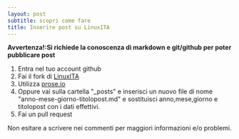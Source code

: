 ```yaml
---
layout: post
subtitle: scopri come fare
title: Inserire post su LinuxITA
---
```


**Avvertenza!:Si richiede la conoscenza di markdown e git/github per poter pubblicare post**

1. Entra nel tuo account github
2. Fai il fork di [LinuxITA](https://github.com/linuxita/linuxita.github.io)
3. Utilizza [prose.io](http://prose.io)
4. Oppure vai sulla cartella "_posts" e inserisci un nuovo file di nome "anno-mese-giorno-titolopost.md" e sostituisci anno,mese,giorno e titolopost con i dati effettivi.
4. Fai un pull request

Non esitare a scrivere nei commenti per maggiori informazioni e/o problemi.
